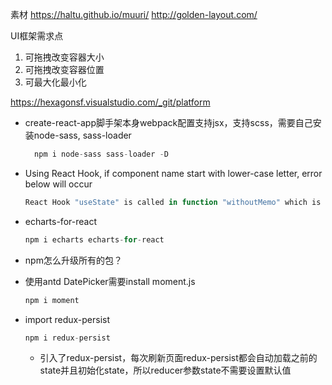 素材
https://haltu.github.io/muuri/
http://golden-layout.com/


UI框架需求点
1. 可拖拽改变容器大小
2. 可拖拽改变容器位置
3. 可最大化最小化

https://hexagonsf.visualstudio.com/_git/platform


* create-react-app脚手架本身webpack配置支持jsx，支持scss，需要自己安装node-sass, sass-loader
  ```javascript
    npm i node-sass sass-loader -D
  ```

* Using React Hook, if component name start with lower-case letter, error below will occur

  ```javascript
  React Hook "useState" is called in function "withoutMemo" which is neither a React function component or a custom React Hook function.eslint(react-hooks/rules-of-hooks)
  ```

* echarts-for-react

  ```javascript
  npm i echarts echarts-for-react
  ```

* npm怎么升级所有的包？

* 使用antd DatePicker需要install moment.js

  ```javascript
  npm i moment
  ```

* import redux-persist
  ```javascript
  npm i redux-persist
  ```

  + 引入了redux-persist，每次刷新页面redux-persist都会自动加载之前的state并且初始化state，所以reducer参数state不需要设置默认值

